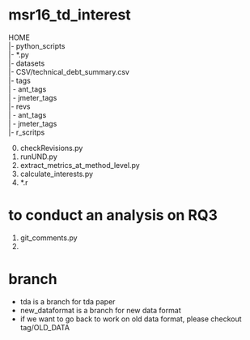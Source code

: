 # msr16_td_interest
HOME  
 |- python_scripts   
    |- *.py  
 |- datasets  
    |- CSV/technical_debt_summary.csv  
 |- tags  
     | - ant_tags  
     | - jmeter_tags    
 |- revs  
     | - ant_tags  
     | - jmeter_tags  
 |- r_scritps  
  
0. checkRevisions.py
1. runUND.py
2. extract_metrics_at_method_level.py
3. calculate_interests.py
4. *.r

# to conduct an analysis on RQ3
1. git_comments.py
2. 

# branch
- tda is a branch for tda paper
- new_dataformat is a branch for new data format
- if we want to go back to work on old data format, please checkout tag/OLD_DATA
